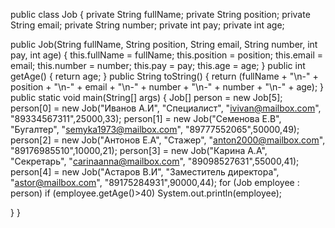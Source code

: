 public class Job { private String fullName; private String position; private String email; private String number; private int pay; private int age;

public Job(String fullName, String position, String email, String number, int pay, int age) {
    this.fullName = fullName;
    this.position = position;
    this.email = email;
    this.number = number;
    this.pay = pay;
    this.age = age;
}
public int getAge() {
    return age;
}
public String toString() {
    return (fullName + "\n-"
            + position + "\n-"
            + email + "\n-"
            + number + "\n-"
            + number + "\n-"
            + age);
}
public static void main(String[] args) {
    Job[] person = new Job[5];
    person[0] = new Job("Иванов А.И", "Специалист", "ivivan@mailbox.com", "89334567311",25000,33);
    person[1] = new Job("Семенова Е.В", "Бугалтер", "semyka1973@mailbox.com", "89777552065",50000,49);
    person[2] = new Job("Антонов Е.А", "Стажер", "anton2000@mailbox.com", "89176985510",10000,21);
    person[3] = new Job("Карина А.А", "Секретарь", "carinaanna@mailbox.com", "89098527631",55000,41);
    person[4] = new Job("Астаров В.И", "Заместитель директора", "astor@mailbox.com", "89175284931",90000,44);
    for (Job employee : person)
        if (employee.getAge()>40)
            System.out.println(employee);

}
}
